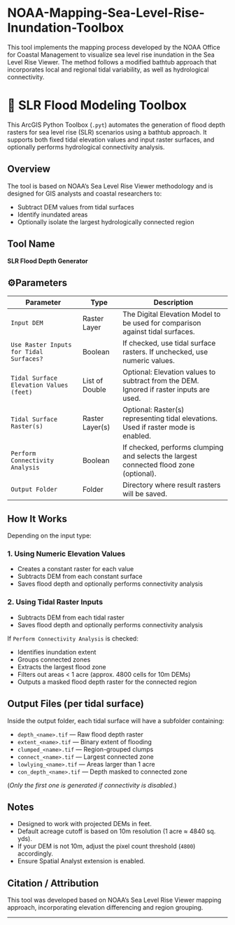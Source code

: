 # NOAA-Mapping-Sea-Level-Rise-Inundation-Toolbox
This tool implements the mapping process developed by the NOAA Office for Coastal Management to visualize sea level rise inundation in the Sea Level Rise Viewer. The method follows a modified bathtub approach that incorporates local and regional tidal variability, as well as hydrological connectivity.

# 🌊 SLR Flood Modeling Toolbox

This ArcGIS Python Toolbox (`.pyt`) automates the generation of flood depth rasters for sea level rise (SLR) scenarios using a bathtub approach. It supports both fixed tidal elevation values and input raster surfaces, and optionally performs hydrological connectivity analysis.

## Overview

The tool is based on NOAA’s Sea Level Rise Viewer methodology and is designed for GIS analysts and coastal researchers to:

- Subtract DEM values from tidal surfaces
- Identify inundated areas
- Optionally isolate the largest hydrologically connected region

## Tool Name

**SLR Flood Depth Generator**

## ⚙Parameters

| Parameter | Type | Description |
|----------|------|-------------|
| `Input DEM` | Raster Layer | The Digital Elevation Model to be used for comparison against tidal surfaces. |
| `Use Raster Inputs for Tidal Surfaces?` | Boolean | If checked, use tidal surface rasters. If unchecked, use numeric values. |
| `Tidal Surface Elevation Values (feet)` | List of Double | Optional: Elevation values to subtract from the DEM. Ignored if raster inputs are used. |
| `Tidal Surface Raster(s)` | Raster Layer(s) | Optional: Raster(s) representing tidal elevations. Used if raster mode is enabled. |
| `Perform Connectivity Analysis` | Boolean | If checked, performs clumping and selects the largest connected flood zone (optional). |
| `Output Folder` | Folder | Directory where result rasters will be saved. |

## How It Works

Depending on the input type:

### 1. **Using Numeric Elevation Values**
- Creates a constant raster for each value
- Subtracts DEM from each constant surface
- Saves flood depth and optionally performs connectivity analysis

### 2. **Using Tidal Raster Inputs**
- Subtracts DEM from each tidal raster
- Saves flood depth and optionally performs connectivity analysis

If `Perform Connectivity Analysis` is checked:
- Identifies inundation extent
- Groups connected zones
- Extracts the largest flood zone
- Filters out areas < 1 acre (approx. 4800 cells for 10m DEMs)
- Outputs a masked flood depth raster for the connected region

## Output Files (per tidal surface)

Inside the output folder, each tidal surface will have a subfolder containing:
- `depth_<name>.tif` — Raw flood depth raster
- `extent_<name>.tif` — Binary extent of flooding
- `clumped_<name>.tif` — Region-grouped clumps
- `connect_<name>.tif` — Largest connected zone
- `lowlying_<name>.tif` — Areas larger than 1 acre
- `con_depth_<name>.tif` — Depth masked to connected zone

(*Only the first one is generated if connectivity is disabled.*)

## Notes

- Designed to work with projected DEMs in feet.
- Default acreage cutoff is based on 10m resolution (1 acre ≈ 4840 sq. yds).
- If your DEM is not 10m, adjust the pixel count threshold (`4800`) accordingly.
- Ensure Spatial Analyst extension is enabled.

## Citation / Attribution

This tool was developed based on NOAA’s Sea Level Rise Viewer mapping approach, incorporating elevation differencing and region grouping.

---


